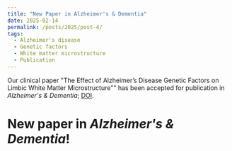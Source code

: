 ```yaml
---
title: "New Paper in Alzheimer's & Dementia"
date: 2025-02-14
permalink: /posts/2025/post-4/
tags:
  - Alzheimer's disease
  - Genetic factors
  - White matter microstructure 
  - Publication 
---
```


Our clinical paper "The Effect of Alzheimer’s Disease Genetic Factors on Limbic White Matter Microstructure"" has been accepted for publication in *Alzheimer's & Dementia*; [DOI](https://doi.org/10.1002/alz.70130). 

New paper in *Alzheimer's & Dementia*!
=====

